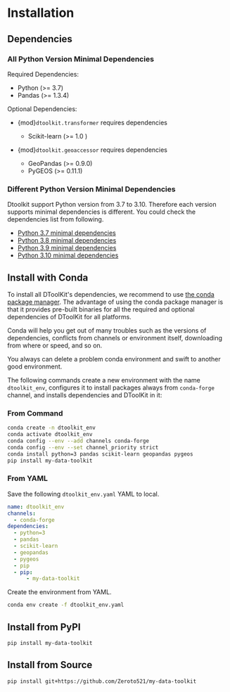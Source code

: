 # Installation

## Dependencies

### All Python Version Minimal Dependencies

Required Dependencies:

- Python (>= 3.7)
- Pandas (>= 1.3.4)

Optional Dependencies:

- {mod}`dtoolkit.transformer` requires dependencies

  - Scikit-learn (>= 1.0 )

- {mod}`dtoolkit.geoaccessor` requires dependencies

  - GeoPandas (>= 0.9.0)
  - PyGEOS (>= 0.11.1)

### Different Python Version Minimal Dependencies

Dtoolkit support Python version from 3.7 to 3.10.
Therefore each version supports minimal dependencies is different.
You could check the dependencies list from following.

- [Python 3.7 minimal dependencies](https://github.com/Zeroto521/my-data-toolkit/blob/master/ci/envs/37-minimal.yaml)
- [Python 3.8 minimal dependencies](https://github.com/Zeroto521/my-data-toolkit/blob/master/ci/envs/38-minimal.yaml)
- [Python 3.9 minimal dependencies](https://github.com/Zeroto521/my-data-toolkit/blob/master/ci/envs/39-minimal.yaml)
- [Python 3.10 minimal dependencies](https://github.com/Zeroto521/my-data-toolkit/blob/master/ci/envs/310-minimal.yaml)

## Install with Conda

To install all DToolKit's dependencies, we recommend to use [the conda package manager](https://conda.io).
The advantage of using the conda package manager is that it provides pre-built binaries for all the required and optional dependencies of DToolKit for all platforms.

Conda will help you get out of many troubles such as the versions of dependencies,
conflicts from channels or environment itself, downloading from where or speed, and so on.

You always can delete a problem conda environment and swift to another good environment.

The following commands create a new environment with the name `dtoolkit_env`,
configures it to install packages always from `conda-forge` channel,
and installs dependencies and DToolKit in it:

### From Command

```bash
conda create -n dtoolkit_env
conda activate dtoolkit_env
conda config --env --add channels conda-forge
conda config --env --set channel_priority strict
conda install python=3 pandas scikit-learn geopandas pygeos
pip install my-data-toolkit
```

### From YAML

Save the following `dtoolkit_env.yaml` YAML to local.

```yaml
name: dtoolkit_env
channels:
  - conda-forge
dependencies:
  - python=3
  - pandas
  - scikit-learn
  - geopandas
  - pygeos
  - pip
  - pip:
      - my-data-toolkit
```

Create the environment from YAML.

```bash
conda env create -f dtoolkit_env.yaml
```

## Install from PyPI

```bash
pip install my-data-toolkit
```

## Install from Source

```bash
pip install git+https://github.com/Zeroto521/my-data-toolkit
```
